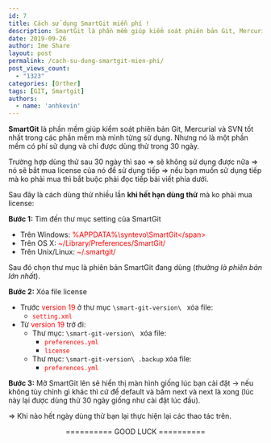 ```yaml
---
id: 7
title: Cách sử dụng SmartGit miễn phí !
description: SmartGit là phần mềm giúp kiểm soát phiên bản Git, Mercurial và SVN tốt nhất trong các phần mềm mà mình từng sử dụng. Sau đây là cách dùng thử nhiều lần khi hết hạn dùng thử mà ko phải mua license.
date: 2019-09-26
author: Ime Share
layout: post
permalink: /cach-su-dung-smartgit-mien-phi/
post_views_count:
  - "1323"
categories: [Orther]
tags: [GIT, Smartgit]
authors:
  - name: 'anhkevin'
---
```

**SmartGit** là phần mềm giúp kiểm soát phiên bản Git, Mercurial và SVN tốt nhất trong các phần mềm mà mình từng sử dụng. Nhưng nó là một phần mềm có phí sử dụng và chỉ được dùng thử trong 30 ngày. 

Trường hợp dùng thử sau 30 ngày thì sao => sẽ không sử dụng được nữa => nó sẽ bắt mua license của nó để sử dụng tiếp => nếu bạn muốn sử dụng tiếp mà ko phải mua thì bắt buộc phải đọc tiếp bài viết phía dưới.

<!-- /wp:paragraph -->

<!-- wp:paragraph -->

Sau đây là cách dùng thử nhiều lần **khi hết hạn dùng thử** mà ko phải mua license:

<!-- /wp:paragraph -->

<!-- wp:paragraph -->

**Bước 1:** Tìm đến thư mục setting của SmartGit

<!-- /wp:paragraph -->

<!-- wp:list -->

  * Trên Windows: <span style="color: red;">%APPDATA%\syntevo\SmartGit\</span>
  * Trên OS X: <span style="color: red;">~/Library/Preferences/SmartGit/</span>
  * Trên Unix/Linux: <span style="color: red;">~/.smartgit/</span>

Sau đó chọn thư mục là phiên bản SmartGit đang dùng (_thường là phiên bản lớn nhất_).

<!-- /wp:list -->

<!-- wp:paragraph -->

**Bước 2:** Xóa file license
* Trước <span style="color: #ff0000;">version 19</span> ở thư mục <code>\smart-git-version\ </code> xóa file: 
  * <span style="color: #ff0000;"><code>setting.xml</code></span>
* Từ <span style="color: #ff0000;">version 19</span> trở đi:  
  * Thư mục: <code>\smart-git-version\ </code> xóa file:
    * <span style="color: #ff0000;"><code>preferences.yml</code></span>
    * <span style="color: #ff0000;"><code>license</code></span>
  * Thư mục: <code>\smart-git-version\ .backup</code> xóa file:
    * <span style="color: #ff0000;"><code>preferences.yml</code></span>

<!-- /wp:paragraph -->

<!-- wp:paragraph -->

**Bước 3:** Mở SmartGit lên sẽ hiển thị màn hình giống lúc bạn cài đặt -> nếu không tùy chỉnh gì khác thì cứ để default và bấm next và next là xong (lúc này lại được dùng thử 30 ngày giống như cài đặt lúc đầu).

<!-- /wp:paragraph -->

<!-- wp:paragraph -->

=> Khi nào hết ngày dùng thử bạn lại thực hiện lại các thao tác trên.

<!-- /wp:paragraph -->

<!-- wp:paragraph {"align":"center"} -->

<p style="text-align: center;">
  ========== GOOD LUCK ==========
</p>

<!-- /wp:paragraph -->
